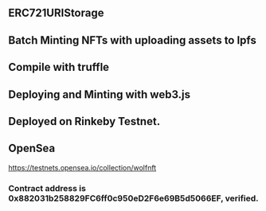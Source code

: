## ERC721URIStorage
## Batch Minting NFTs with uploading assets to Ipfs
## Compile with truffle
## Deploying and Minting with web3.js
## Deployed on Rinkeby Testnet.
## OpenSea
https://testnets.opensea.io/collection/wolfnft
### Contract address is 0x882031b258829FC6ff0c950eD2F6e69B5d5066EF, verified.
